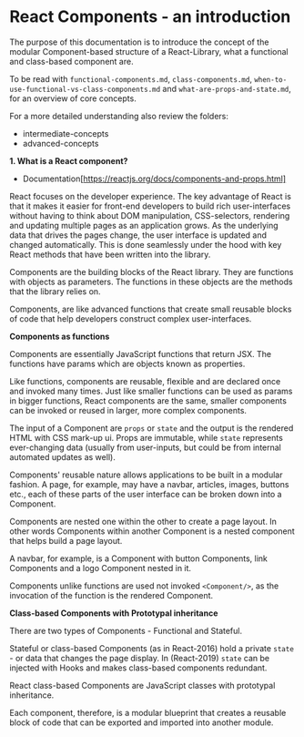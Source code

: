 # React Components - an introduction

The purpose of this documentation is to introduce the concept of the modular Component-based structure of a React-Library, what a functional and class-based component are.

To be read with `functional-components.md`, `class-components.md`, `when-to-use-functional-vs-class-components.md` and `what-are-props-and-state.md`, for an overview of core concepts.

For a more detailed understanding also review the folders:

- intermediate-concepts
- advanced-concepts

**1. What is a React component?**

- Documentation[https://reactjs.org/docs/components-and-props.html]

React focuses on the developer experience. The key advantage of React is that it makes it easier for front-end developers to build rich user-interfaces without having to think about DOM manipulation, CSS-selectors, rendering and updating multiple pages as an application grows. As the underlying data that drives the pages change, the user interface is updated and changed automatically. This is done seamlessly under the hood with key React methods that have been written into the library.

Components are the building blocks of the React library. They are functions with objects as parameters. The functions in these objects are the methods that the library relies on.

Components, are like advanced functions that create small reusable blocks of code that help developers construct complex user-interfaces.

**Components as functions**

Components are essentially JavaScript functions that return JSX.
The functions have params which are objects known as properties.

Like functions, components are reusable, flexible and are declared once and invoked many times. Just like smaller functions can be used as params in bigger functions, React components are the same, smaller components can be invoked or reused in larger, more complex components.

The input of a Component are `props` or `state` and the output is the rendered HTML with CSS mark-up ui. Props are immutable, while `state` represents ever-changing data (usually from user-inputs, but could be from internal automated updates as well).

Components' reusable nature allows applications to be built in a modular fashion. A page, for example, may have a navbar, articles, images, buttons etc., each of these parts of the user interface can be broken down into a Component.

Components are nested one within the other to create a page layout. In other words Components within another Component is a nested component that helps build a page layout.

A navbar, for example, is a Component with button Components, link Components and a logo Component nested in it.

Components unlike functions are used not invoked `<Component/>`, as the invocation of the function is the rendered Component.

**Class-based Components with Prototypal inheritance**

There are two types of Components - Functional and Stateful.

Stateful or class-based Components (as in React-2016) hold a private `state` - or data that changes the page display. In (React-2019) `state` can be injected with Hooks and makes class-based components redundant.

React class-based Components are JavaScript classes with prototypal inheritance.

Each component, therefore, is a modular blueprint that creates a reusable block of code that can be exported and imported into another module.
